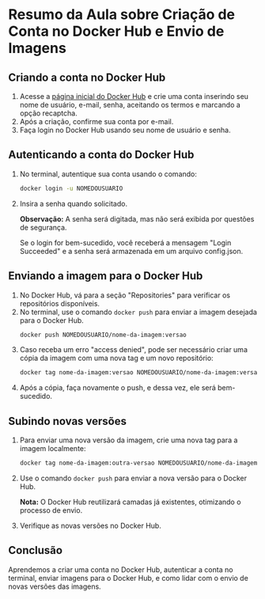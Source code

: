 # Resumo da Aula sobre Criação de Conta no Docker Hub e Envio de Imagens

## Criando a conta no Docker Hub

1. Acesse a [página inicial do Docker Hub](https://hub.docker.com/) e crie uma conta inserindo seu nome de usuário, e-mail, senha, aceitando os termos e marcando a opção recaptcha.
2. Após a criação, confirme sua conta por e-mail.
3. Faça login no Docker Hub usando seu nome de usuário e senha.

## Autenticando a conta do Docker Hub

1. No terminal, autentique sua conta usando o comando:
    ```bash
    docker login -u NOMEDOUSUARIO
    ```
2. Insira a senha quando solicitado.

    **Observação:** A senha será digitada, mas não será exibida por questões de segurança.

    Se o login for bem-sucedido, você receberá a mensagem "Login Succeeded" e a senha será armazenada em um arquivo config.json.

## Enviando a imagem para o Docker Hub

1. No Docker Hub, vá para a seção "Repositories" para verificar os repositórios disponíveis.
2. No terminal, use o comando `docker push` para enviar a imagem desejada para o Docker Hub.
    ```bash
    docker push NOMEDOUSUARIO/nome-da-imagem:versao
    ```
3. Caso receba um erro "access denied", pode ser necessário criar uma cópia da imagem com uma nova tag e um novo repositório:
    ```bash
    docker tag nome-da-imagem:versao NOMEDOUSUARIO/nome-da-imagem:versao
    ```
4. Após a cópia, faça novamente o push, e dessa vez, ele será bem-sucedido.

## Subindo novas versões

1. Para enviar uma nova versão da imagem, crie uma nova tag para a imagem localmente:
    ```bash
    docker tag nome-da-imagem:outra-versao NOMEDOUSUARIO/nome-da-imagem:outra-versao
    ```
2. Use o comando `docker push` para enviar a nova versão para o Docker Hub.

    **Nota:** O Docker Hub reutilizará camadas já existentes, otimizando o processo de envio.

3. Verifique as novas versões no Docker Hub.

## Conclusão

Aprendemos a criar uma conta no Docker Hub, autenticar a conta no terminal, enviar imagens para o Docker Hub, e como lidar com o envio de novas versões das imagens.
